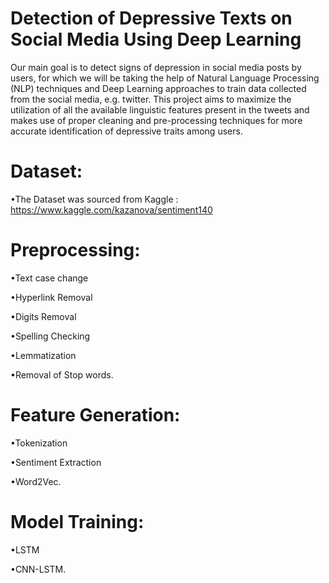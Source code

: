 # Detection of Depressive Texts on Social Media Using Deep Learning
Our main goal is to detect signs of depression in social media posts by users, for which we will be taking the help of Natural Language Processing (NLP) 
techniques and Deep Learning approaches to train data collected from the social media, e.g. twitter. This project aims to maximize the utilization of all 
the available linguistic features present in the tweets and makes use of proper cleaning and pre-processing techniques for more accurate identification of 
depressive traits among users.

# Dataset:
•The Dataset was sourced from Kaggle : https://www.kaggle.com/kazanova/sentiment140

# Preprocessing:
•Text case change 

•Hyperlink Removal 

•Digits Removal 

•Spelling Checking 

•Lemmatization

•Removal of Stop words.

# Feature Generation:
•Tokenization

•Sentiment Extraction 

•Word2Vec.

# Model Training:
•LSTM

•CNN-LSTM. 
